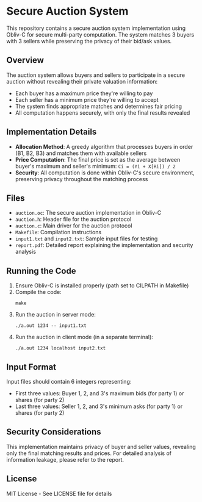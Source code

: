 # Secure Auction System

This repository contains a secure auction system implementation using Obliv-C for secure multi-party computation. The system matches 3 buyers with 3 sellers while preserving the privacy of their bid/ask values.

## Overview

The auction system allows buyers and sellers to participate in a secure auction without revealing their private valuation information:

- Each buyer has a maximum price they're willing to pay
- Each seller has a minimum price they're willing to accept
- The system finds appropriate matches and determines fair pricing
- All computation happens securely, with only the final results revealed

## Implementation Details

- **Allocation Method**: A greedy algorithm that processes buyers in order (B1, B2, B3) and matches them with available sellers
- **Price Computation**: The final price is set as the average between buyer's maximum and seller's minimum: `Ci = (Yi + X[Ri]) / 2`
- **Security**: All computation is done within Obliv-C's secure environment, preserving privacy throughout the matching process

## Files

- `auction.oc`: The secure auction implementation in Obliv-C
- `auction.h`: Header file for the auction protocol
- `auction.c`: Main driver for the auction protocol
- `Makefile`: Compilation instructions
- `input1.txt` and `input2.txt`: Sample input files for testing
- `report.pdf`: Detailed report explaining the implementation and security analysis

## Running the Code

1. Ensure Obliv-C is installed properly (path set to CILPATH in Makefile)
2. Compile the code:
   ```
   make
   ```
3. Run the auction in server mode:
   ```
   ./a.out 1234 -- input1.txt
   ```
4. Run the auction in client mode (in a separate terminal):
   ```
   ./a.out 1234 localhost input2.txt
   ```

## Input Format

Input files should contain 6 integers representing:
- First three values: Buyer 1, 2, and 3's maximum bids (for party 1) or shares (for party 2)
- Last three values: Seller 1, 2, and 3's minimum asks (for party 1) or shares (for party 2)

## Security Considerations

This implementation maintains privacy of buyer and seller values, revealing only the final matching results and prices. For detailed analysis of information leakage, please refer to the report.

## License

MIT License - See LICENSE file for details
